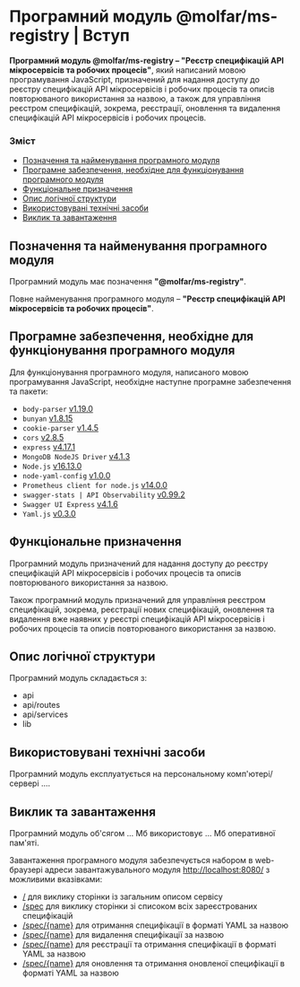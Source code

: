 # Програмний модуль @molfar/ms-registry | Вступ

**Програмний модуль @molfar/ms-registry – "Реєстр специфікацій API мікросервісів та робочих процесів"**, який написаний мовою програмування JavaScript, призначений для надання доступу до реєстру специфікацій API мікросервісів і робочих процесів та описів повторюваного використання за назвою, а також для управління реєстром специфікацій, зокрема, реєстрації, оновлення та видалення специфікацій API мікросервісів і робочих процесів.

### Зміст
- [Позначення та найменування програмного модуля](#name)
- [Програмне забезпечення, необхідне для функціонування програмного модуля](#software)
- [Функціональне призначення](#function)
- [Опис логічної структури](#structure)
- [Використовувані технічні засоби](#hardware)
- [Виклик та завантаження](#run)

<a name="name"></a>
<h2>Позначення та найменування програмного модуля</h2>

Програмний модуль має позначення **"@molfar/ms-registry"**.

Повне найменування програмного модуля – **"Реєстр специфікацій API мікросервісів та робочих процесів"**.


<a name="software"></a>
<h2>Програмне забезпечення, необхідне для функціонування програмного модуля</h2>

Для функціонування програмного модуля, написаного мовою програмування JavaScript, необхідне наступне програмне забезпечення та пакети:

- `body-parser` [v1.19.0](https://www.npmjs.com/package/body-parser/v/1.19.0)
- `bunyan` [v1.8.15](https://www.npmjs.com/package/bunyan/v/1.8.15)
- `cookie-parser` [v1.4.5](https://www.npmjs.com/package/cookie-parser/v/1.4.5)
- `cors` [v2.8.5](https://www.npmjs.com/package/cors/v/2.8.5)
- `express` [v4.17.1](https://www.npmjs.com/package/express/v/4.17.1)
- `MongoDB NodeJS Driver` [v4.1.3](https://www.npmjs.com/package/mongodb/v/4.1.3)
- `Node.js` [v16.13.0](https://nodejs.org/download/release/v16.13.0/)
- `node-yaml-config` [v1.0.0](https://www.npmjs.com/package/node-yaml-config/v/1.0.0)
- `Prometheus client for node.js` [v14.0.0](https://www.npmjs.com/package/prom-client/v/14.0.0)
- `swagger-stats | API Observability` [v0.99.2](https://www.npmjs.com/package/swagger-stats/v/0.99.2)
- `Swagger UI Express` [v4.1.6](https://www.npmjs.com/package/swagger-ui-express/v/4.1.6)
- `Yaml.js` [v0.3.0](https://www.npmjs.com/package/yamljs/v/0.3.0)


<a name="function"></a>
<h2>Функціональне призначення</h2>

Програмний модуль призначений для надання доступу до реєстру специфікацій API мікросервісів і робочих процесів та описів повторюваного використання за назвою.

Також програмний модуль призначений для управління реєстром специфікацій, зокрема, реєстрації нових специфікацій, оновлення та видалення вже наявних у реєстрі специфікацій API мікросервісів і робочих процесів та описів повторюваного використання за назвою.

<a name="structure"></a>
<h2>Опис логічної структури</h2>

Програмний модуль складається з:
- api
- api/routes
- api/services
- lib

<a name="hardware"></a>
<h2>Використовувані технічні засоби</h2>

Програмний модуль експлуатується на персональному комп'ютері/сервері ....

<a name="run"></a>
<h2>Виклик та завантаження</h2>

Програмний модуль об'сягом ... Мб використовує ... Мб оперативної пам'яті.

Завантаження програмного модуля забезпечується набором в web-браузері адреси завантажувального модуля [http://localhost:8080/](http://localhost:8080/) з можливими вказівками:
- [/](http://localhost:8080/) для виклику сторінки із загальним описом сервісу
- [/spec](http://localhost:8080/spec) для виклику сторінки зі списоком всіх зареєстрованих специфікацій
- [/spec/{name}](http://localhost:8080/spec/{name}) для отримання специфікації в форматі YAML за назвою
- [/spec/{name}](http://localhost:8080/spec/{name}) для видалення специфікації за назвою
- [/spec/{name}](http://localhost:8080/spec/{name}) для реєстрації та отримання специфікації в форматі YAML за назвою
- [/spec/{name}](http://localhost:8080/spec/{name}) для оновлення та отримання оновленої специфікації в форматі YAML за назвою
